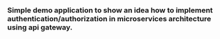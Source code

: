 ### Simple demo application to show an idea how to implement authentication/authorization in microservices architecture using api gateway.
